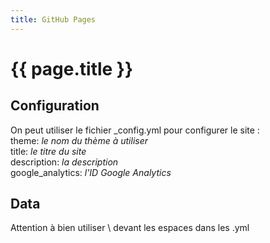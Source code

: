 ```yaml
---
title: GitHub Pages
---
```


# {{ page.title }}

## Configuration
On peut utiliser le fichier _config.yml pour configurer le site :  
theme: *le nom du thème à utiliser*  
title: *le titre du site*  
description: *la description*  
google_analytics: *l'ID Google Analytics*  

## Data
Attention à bien utiliser \\ devant les espaces dans les .yml 


